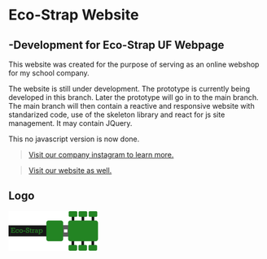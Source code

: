 # Eco-Strap Website
## -Development for Eco-Strap UF Webpage

This website was created for the purpose of serving as an online webshop for my school company.    
  
    

  
The website is still under development. The prototype is currently being developed in this branch. Later the prototype will go in to the main branch. The main branch will then contain a reactive and responsive website with standarized code, use of the skeleton library and react for js site management. It may contain JQuery.

This no javascript version is now done.
  


>[Visit our company instagram to learn more.](https://www.instagram.com/ecostrapuf/) 

>[Visit our website as well.](https://eco-strap.store/)

## Logo

![EcoStrap Logo](resources/ecostraplogo.png)
